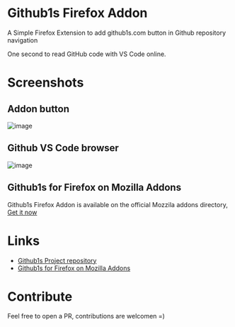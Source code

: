 # Github1s Firefox Addon

A Simple Firefox Extension to add github1s.com button in Github repository navigation

One second to read GitHub code with VS Code online.

# Screenshots
## Addon button
![image](https://user-images.githubusercontent.com/151313/107839032-7b45ba80-6da9-11eb-9c81-05a135f2b0fb.png)

## Github VS Code browser 
![image](https://raw.githubusercontent.com/conwnet/github1s/master/resources/images/demo.png)

## Github1s for Firefox on Mozilla Addons
Github1s Firefox Addon is available on the official Mozzila addons directory, [Get it now](https://addons.mozilla.org/fr/firefox/addon/github1s/)

# Links
- [Github1s Project repository](https://github.com/conwnet/github1s)
- [Github1s for Firefox on Mozilla Addons](https://addons.mozilla.org/fr/firefox/addon/github1s/)

# Contribute
Feel free to open a PR, contributions are welcomen =)


